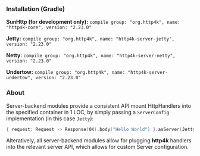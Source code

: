 ### Installation (Gradle)
**SunHttp (for development only):** ```compile group: "org.http4k", name: "http4k-core", version: "2.23.0"```

**Jetty:** ```compile group: "org.http4k", name: "http4k-server-jetty", version: "2.23.0"```

**Netty:** ```compile group: "org.http4k", name: "http4k-server-netty", version: "2.23.0"```

**Undertow:** ```compile group: "org.http4k", name: "http4k-server-undertow", version: "2.23.0"```

### About
Server-backend modules provide a consistent API mount HttpHandlers into the specified container in 1 LOC, by simply passing a `ServerConfig` implementation (in this case `Jetty`):

```kotlin
{ request: Request -> Response(OK).body("Hello World") }.asServer(Jetty(8000)).start().block()
```
Alteratively, all server-backend modules allow for plugging **http4k** handlers into the relevant server API, which allows for custom Server configuration.
